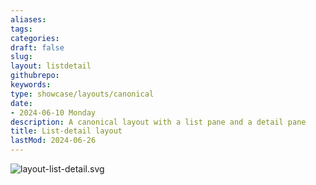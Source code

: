 ```yaml
---
aliases: 
tags:
categories:
draft: false
slug: 
layout: listdetail
githubrepo: 
keywords: 
type: showcase/layouts/canonical
date:
- 2024-06-10 Monday
description: A canonical layout with a list pane and a detail pane
title: List-detail layout
lastMod: 2024-06-26
---
```

![layout-list-detail.svg](/assets/layout-list-detail_1719430854280_0.svg)
